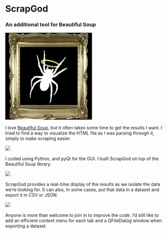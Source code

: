 # ScrapGod

### An additional tool for Beautiful Soup

![](https://raw.githubusercontent.com/Hugo-Nattagh/ScrapGod/master/Images/Logo.png)

I love [Beautiful Soup](https://www.crummy.com/software/BeautifulSoup/), but it often takes some time to get the results I want. I tried to find a way to visualize the HTML file as I was parsing through it, simply to make scraping easier.

![](https://raw.githubusercontent.com/Hugo-Nattagh/ScrapGod/master/Images/IMG1.jpg)

I coded using Python, and pyQt for the GUI. I built ScrapGod on top of the Beautiful Soup library.

![](https://raw.githubusercontent.com/Hugo-Nattagh/ScrapGod/master/Images/IMG2.jpg)

ScrapGod provides a real-time display of the results as we isolate the data we’re looking for.
It can also, in some cases, put that data in a dataset and export it in CSV or JSON.

![](https://raw.githubusercontent.com/Hugo-Nattagh/ScrapGod/master/Images/IMG3.jpg)

Anyone is more than welcome to join in to improve the code.
I’d still like to add an efficient context menu for each tab and a QFileDialog window when exporting a dataset.
